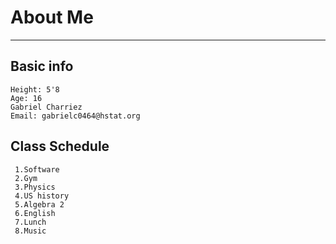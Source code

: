 # About Me
--------
## Basic info 
    Height: 5'8
    Age: 16
    Gabriel Charriez   
    Email: gabrielc0464@hstat.org 
## Class Schedule
     
     1.Software
     2.Gym
     3.Physics
     4.US history
     5.Algebra 2
     6.English
     7.Lunch
     8.Music 
